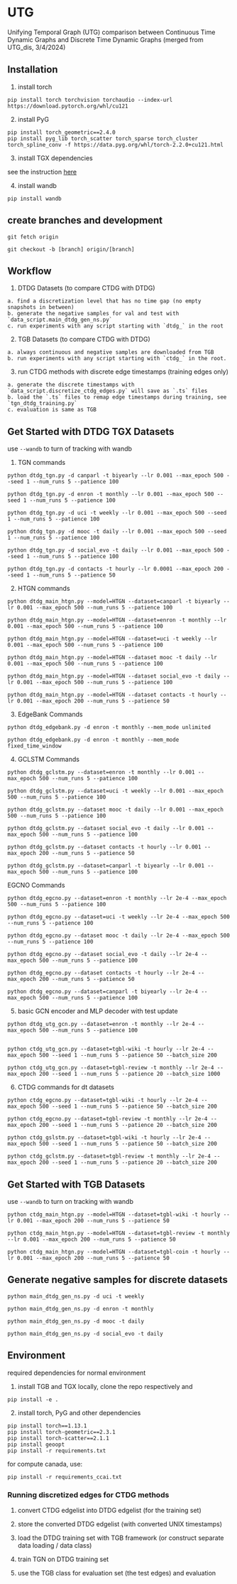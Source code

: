 # UTG
Unifying Temporal Graph (UTG) comparison between Continuous Time Dynamic Graphs and Discrete Time Dynamic Graphs 
(merged from UTG_dis, 3/4/2024)


## Installation

1. install torch

```
pip install torch torchvision torchaudio --index-url https://download.pytorch.org/whl/cu121
```

2. install PyG

```
pip install torch_geometric==2.4.0
pip install pyg_lib torch_scatter torch_sparse torch_cluster torch_spline_conv -f https://data.pyg.org/whl/torch-2.2.0+cu121.html
```

3. install TGX dependencies

see the instruction [here](https://github.com/ComplexData-MILA/TGX)


4. install wandb
```
pip install wandb
```

## create branches and development

```
git fetch origin

git checkout -b [branch] origin/[branch]
```


## Workflow

1. DTDG Datasets  (to compare CTDG with DTDG)

```
a. find a discretization level that has no time gap (no empty snapshots in between)
b. generate the negative samples for val and test with `data_script.main_dtdg_gen_ns.py`
c. run experiments with any script starting with `dtdg_` in the root
```

2. TGB Datasets (to compare CTDG with DTDG)

```
a. always continuous and negative samples are downloaded from TGB
b. run experiments with any script starting with `ctdg_` in the root. 
```

3. run CTDG methods with discrete edge timestamps (training edges only)
```
a. generate the discrete timestamps with `data_script.discretize_ctdg_edges.py` will save as `.ts` files
b. load the `.ts` files to remap edge timestamps during training, see `tgn_dtdg_training.py`
c. evaluation is same as TGB
```


## Get Started with DTDG TGX Datasets

use `--wandb` to turn of tracking with wandb


1. TGN commands

```
python dtdg_tgn.py -d canparl -t biyearly --lr 0.001 --max_epoch 500 --seed 1 --num_runs 5 --patience 100

python dtdg_tgn.py -d enron -t monthly --lr 0.001 --max_epoch 500 --seed 1 --num_runs 5 --patience 100

python dtdg_tgn.py -d uci -t weekly --lr 0.001 --max_epoch 500 --seed 1 --num_runs 5 --patience 100

python dtdg_tgn.py -d mooc -t daily --lr 0.001 --max_epoch 500 --seed 1 --num_runs 5 --patience 100

python dtdg_tgn.py -d social_evo -t daily --lr 0.001 --max_epoch 500 --seed 1 --num_runs 5 --patience 100

python dtdg_tgn.py -d contacts -t hourly --lr 0.0001 --max_epoch 200 --seed 1 --num_runs 5 --patience 50
```

2. HTGN commands

```
python dtdg_main_htgn.py --model=HTGN --dataset=canparl -t biyearly --lr 0.001 --max_epoch 500 --num_runs 5 --patience 100

python dtdg_main_htgn.py --model=HTGN --dataset=enron -t monthly --lr 0.001 --max_epoch 500 --num_runs 5 --patience 100

python dtdg_main_htgn.py --model=HTGN --dataset=uci -t weekly --lr 0.001 --max_epoch 500 --num_runs 5 --patience 100

python dtdg_main_htgn.py --model=HTGN --dataset mooc -t daily --lr 0.001 --max_epoch 500 --num_runs 5 --patience 100

python dtdg_main_htgn.py --model=HTGN --dataset social_evo -t daily --lr 0.001 --max_epoch 500 --num_runs 5 --patience 100

python dtdg_main_htgn.py --model=HTGN --dataset contacts -t hourly --lr 0.001 --max_epoch 200 --num_runs 5 --patience 50
```

3. EdgeBank Commands

```
python dtdg_edgebank.py -d enron -t monthly --mem_mode unlimited

python dtdg_edgebank.py -d enron -t monthly --mem_mode fixed_time_window
```


4. GCLSTM Commands
```
python dtdg_gclstm.py --dataset=enron -t monthly --lr 0.001 --max_epoch 500 --num_runs 5 --patience 100

python dtdg_gclstm.py --dataset=uci -t weekly --lr 0.001 --max_epoch 500 --num_runs 5 --patience 100

python dtdg_gclstm.py --dataset mooc -t daily --lr 0.001 --max_epoch 500 --num_runs 5 --patience 100

python dtdg_gclstm.py --dataset social_evo -t daily --lr 0.001 --max_epoch 500 --num_runs 5 --patience 100

python dtdg_gclstm.py --dataset contacts -t hourly --lr 0.001 --max_epoch 200 --num_runs 5 --patience 50

python dtdg_gclstm.py --dataset=canparl -t biyearly --lr 0.001 --max_epoch 500 --num_runs 5 --patience 100
```

EGCNO Commands
```
python dtdg_egcno.py --dataset=enron -t monthly --lr 2e-4 --max_epoch 500 --num_runs 5 --patience 100

python dtdg_egcno.py --dataset=uci -t weekly --lr 2e-4 --max_epoch 500 --num_runs 5 --patience 100

python dtdg_egcno.py --dataset mooc -t daily --lr 2e-4 --max_epoch 500 --num_runs 5 --patience 100

python dtdg_egcno.py --dataset social_evo -t daily --lr 2e-4 --max_epoch 500 --num_runs 5 --patience 100

python dtdg_egcno.py --dataset contacts -t hourly --lr 2e-4 --max_epoch 200 --num_runs 5 --patience 50

python dtdg_egcno.py --dataset=canparl -t biyearly --lr 2e-4 --max_epoch 500 --num_runs 5 --patience 100
```



5. basic GCN encoder and MLP decoder with test update

```
python dtdg_utg_gcn.py --dataset=enron -t monthly --lr 2e-4 --max_epoch 500 --num_runs 5 --patience 100


python ctdg_utg_gcn.py --dataset=tgbl-wiki -t hourly --lr 2e-4 --max_epoch 500 --seed 1 --num_runs 5 --patience 50 --batch_size 200

python ctdg_utg_gcn.py --dataset=tgbl-review -t monthly --lr 2e-4 --max_epoch 200 --seed 1 --num_runs 5 --patience 20 --batch_size 1000

```

6. CTDG commands for dt datasets
```
python ctdg_egcno.py --dataset=tgbl-wiki -t hourly --lr 2e-4 --max_epoch 500 --seed 1 --num_runs 5 --patience 50 --batch_size 200

python ctdg_egcno.py --dataset=tgbl-review -t monthly --lr 2e-4 --max_epoch 200 --seed 1 --num_runs 5 --patience 20 --batch_size 200

python ctdg_gslstm.py --dataset=tgbl-wiki -t hourly --lr 2e-4 --max_epoch 500 --seed 1 --num_runs 5 --patience 50 --batch_size 200

python ctdg_gclstm.py --dataset=tgbl-review -t monthly --lr 2e-4 --max_epoch 200 --seed 1 --num_runs 5 --patience 20 --batch_size 200
```




## Get Started with TGB Datasets

use `--wandb` to turn on tracking with wandb

```
python ctdg_main_htgn.py --model=HTGN --dataset=tgbl-wiki -t hourly --lr 0.001 --max_epoch 200 --num_runs 5 --patience 50

python ctdg_main_htgn.py --model=HTGN --dataset=tgbl-review -t monthly --lr 0.001 --max_epoch 200 --num_runs 5 --patience 50

python ctdg_main_htgn.py --model=HTGN --dataset=tgbl-coin -t hourly --lr 0.001 --max_epoch 200 --num_runs 5 --patience 50

```

## Generate negative samples for discrete datasets

```
python main_dtdg_gen_ns.py -d uci -t weekly

python main_dtdg_gen_ns.py -d enron -t monthly

python main_dtdg_gen_ns.py -d mooc -t daily

python main_dtdg_gen_ns.py -d social_evo -t daily
```


## Environment

required dependencies for normal environment

1. install TGB and TGX locally, clone the repo respectively and 
```
pip install -e .
```

2. install torch, PyG and other dependencies

```
pip install torch==1.13.1
pip install torch-geometric==2.3.1 
pip install torch-scatter==2.1.1
pip install geoopt
pip install -r requirements.txt
```

for compute canada, use:
```
pip install -r requirements_ccai.txt
```


### Running discretized edges for CTDG methods

1. convert CTDG edgelist into DTDG edgelist (for the training set)

2. store the converted DTDG edgelist (with converted UNIX timestamps)

3. load the DTDG training set with TGB framework (or construct separate data loading / data class)

4. train TGN on DTDG training set

5. use the TGB class for evaluation set (the test edges) and evaluation